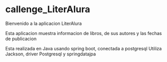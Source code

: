 # callenge_LiterAlura
Bienvenido a la aplicacion LiterAlura

Esta aplicacion muestra informacion de libros, de sus autores y las fechas de publicacion

Esta realizada en Java usando spring boot, conectada a postgresql
Utiliza Jackson, driver Postgresql y springdatajpa
